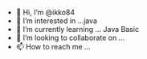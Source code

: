 - 👋 Hi, I’m @ikko84
- 👀 I’m interested in ...java
- 🌱 I’m currently learning ... Java Basic
- 💞️ I’m looking to collaborate on ...
- 📫 How to reach me ...

<!---
ikko84/ikko84 is a ✨ special ✨ repository because its `README.md` (this file) appears on your GitHub profile.
You can click the Preview link to take a look at your changes.
--->
